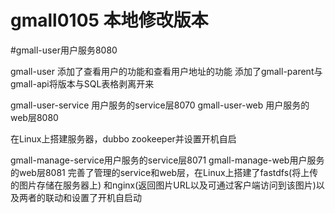 # gmall0105 本地修改版本

#gmall-user用户服务8080 

gmall-user 添加了查看用户的功能和查看用户地址的功能
添加了gmall-parent与gmall-api将版本与SQL表格剥离开来

gmall-user-service 用户服务的service层8070
gmall-user-web 用户服务的web层8080

在Linux上搭建服务器，dubbo zookeeper并设置开机自启

gmall-manage-service用户服务的service层8071
gmall-manage-web用户服务的web层8081
完善了管理的service和web层，在Linux上搭建了fastdfs(将上传的图片存储在服务器上)
和nginx(返回图片URL以及可通过客户端访问到该图片)以及两者的联动和设置了开机自启动